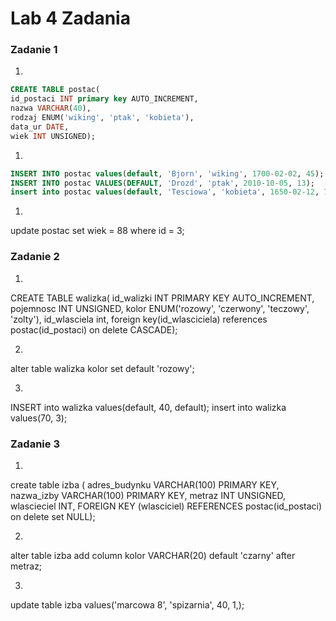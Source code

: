 # Lab 4 Zadania

### Zadanie 1 

1.
```sql
CREATE TABLE postac(
id_postaci INT primary key AUTO_INCREMENT,
nazwa VARCHAR(40),
rodzaj ENUM('wiking', 'ptak', 'kobieta'),
data_ur DATE,
wiek INT UNSIGNED);
```

1.
```sql
INSERT INTO postac values(default, 'Bjorn', 'wiking', 1700-02-02, 45);
INSERT INTO postac VALUES(DEFAULT, 'Drozd', 'ptak', 2010-10-05, 13);
insert into postac values(default, 'Tesciowa', 'kobieta', 1650-02-12, 70);
```
1. 
update postac set wiek = 88 where id = 3; 

### Zadanie 2

1.
CREATE TABLE walizka(
id_walizki INT PRIMARY KEY AUTO_INCREMENT,
pojemnosc INT UNSIGNED,
kolor ENUM('rozowy', 'czerwony', 'teczowy', 'zolty'),
id_wlasciela int,
foreign key(id_wlasciciela) references postac(id_postaci) on delete CASCADE);

2. 
alter table walizka kolor set default 'rozowy';

3. 
INSERT into walizka values(default, 40, default);
insert into walizka values(70, 3);

### Zadanie 3

1.
create table izba (
adres_budynku VARCHAR(100) PRIMARY KEY,
nazwa_izby VARCHAR(100) PRIMARY KEY,
metraz INT UNSIGNED,
wlascieciel INT,
FOREIGN KEY (wlasciciel) REFERENCES postac(id_postaci) on delete set NULL);

2.
alter table izba add column kolor VARCHAR(20) default 'czarny' after metraz;

3.
update table izba values('marcowa 8', 'spizarnia', 40, 1,); 


 
 
 
 
 
